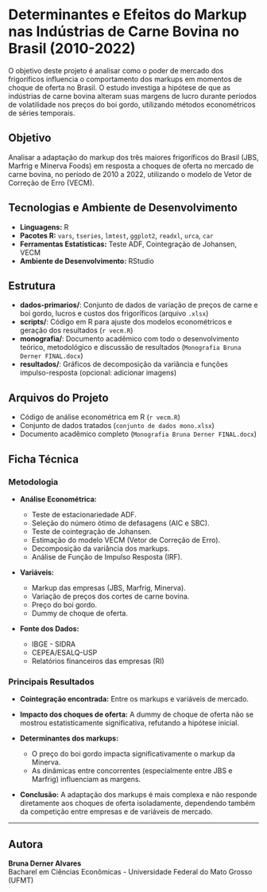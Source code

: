 # Determinantes e Efeitos do Markup nas Indústrias de Carne Bovina no Brasil (2010-2022)

O objetivo deste projeto é analisar como o poder de mercado dos frigoríficos influencia o comportamento dos markups em momentos de choque de oferta no Brasil. O estudo investiga a hipótese de que as indústrias de carne bovina alteram suas margens de lucro durante períodos de volatilidade nos preços do boi gordo, utilizando métodos econométricos de séries temporais.

## Objetivo

Analisar a adaptação do markup dos três maiores frigoríficos do Brasil (JBS, Marfrig e Minerva Foods) em resposta a choques de oferta no mercado de carne bovina, no período de 2010 a 2022, utilizando o modelo de Vetor de Correção de Erro (VECM).

## Tecnologias e Ambiente de Desenvolvimento

- **Linguagens:** R
- **Pacotes R:** `vars`, `tseries`, `lmtest`, `ggplot2`, `readxl`, `urca`, `car`
- **Ferramentas Estatísticas:** Teste ADF, Cointegração de Johansen, VECM
- **Ambiente de Desenvolvimento:** RStudio

## Estrutura

- **dados-primarios/**: Conjunto de dados de variação de preços de carne e boi gordo, lucros e custos dos frigoríficos (arquivo `.xlsx`)
- **scripts/**: Código em R para ajuste dos modelos econométricos e geração dos resultados (`r vecm.R`)
- **monografia/**: Documento acadêmico com todo o desenvolvimento teórico, metodológico e discussão de resultados (`Monografia Bruna Derner FINAL.docx`)
- **resultados/**: Gráficos de decomposição da variância e funções impulso-resposta (opcional: adicionar imagens)

## Arquivos do Projeto

- Código de análise econométrica em R (`r vecm.R`)
- Conjunto de dados tratados (`conjunto de dados mono.xlsx`)
- Documento acadêmico completo (`Monografia Bruna Derner FINAL.docx`)

## Ficha Técnica

### Metodologia

- **Análise Econométrica:**
  - Teste de estacionariedade ADF.
  - Seleção do número ótimo de defasagens (AIC e SBC).
  - Teste de cointegração de Johansen.
  - Estimação do modelo VECM (Vetor de Correção de Erro).
  - Decomposição da variância dos markups.
  - Análise de Função de Impulso Resposta (IRF).

- **Variáveis:**
  - Markup das empresas (JBS, Marfrig, Minerva).
  - Variação de preços dos cortes de carne bovina.
  - Preço do boi gordo.
  - Dummy de choque de oferta.

- **Fonte dos Dados:**
  - IBGE - SIDRA
  - CEPEA/ESALQ-USP
  - Relatórios financeiros das empresas (RI)

### Principais Resultados

- **Cointegração encontrada:** Entre os markups e variáveis de mercado.
- **Impacto dos choques de oferta:** A dummy de choque de oferta não se mostrou estatisticamente significativa, refutando a hipótese inicial.
- **Determinantes dos markups:** 
  - O preço do boi gordo impacta significativamente o markup da Minerva.
  - As dinâmicas entre concorrentes (especialmente entre JBS e Marfrig) influenciam as margens.

- **Conclusão:** A adaptação dos markups é mais complexa e não responde diretamente aos choques de oferta isoladamente, dependendo também da competição entre empresas e de variáveis de mercado.

---

## Autora

**Bruna Derner Alvares**  
Bacharel em Ciências Econômicas - Universidade Federal do Mato Grosso (UFMT)

